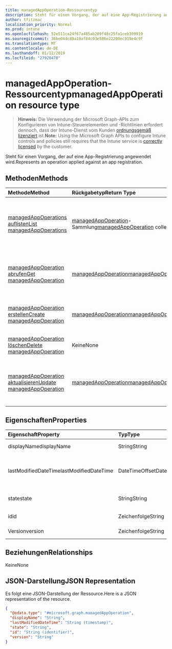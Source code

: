 ```yaml
---
title: managedAppOperation-Ressourcentyp
description: Steht für einen Vorgang, der auf eine App-Registrierung angewendet wird.
author: tfitzmac
localization_priority: Normal
ms.prod: intune
ms.openlocfilehash: 52e511ca24f67a485ab289f48c25fa1ceb309910
ms.sourcegitcommit: 36be044c89a19af84c93e586e22200ec919e4c9f
ms.translationtype: MT
ms.contentlocale: de-DE
ms.lasthandoff: 01/12/2019
ms.locfileid: "27920478"
---
```

# <a name="managedappoperation-resource-type"></a><span data-ttu-id="d7a31-103">managedAppOperation-Ressourcentyp</span><span class="sxs-lookup"><span data-stu-id="d7a31-103">managedAppOperation resource type</span></span>

> <span data-ttu-id="d7a31-104">**Hinweis:** Die Verwendung der Microsoft Graph-APIs zum Konfigurieren von Intune-Steuerelementen und -Richtlinien erfordert dennoch, dass der Intune-Dienst vom Kunden [ordnungsgemäß lizenziert](https://go.microsoft.com/fwlink/?linkid=839381) ist.</span><span class="sxs-lookup"><span data-stu-id="d7a31-104">**Note:** Using the Microsoft Graph APIs to configure Intune controls and policies still requires that the Intune service is [correctly licensed](https://go.microsoft.com/fwlink/?linkid=839381) by the customer.</span></span>

<span data-ttu-id="d7a31-105">Steht für einen Vorgang, der auf eine App-Registrierung angewendet wird.</span><span class="sxs-lookup"><span data-stu-id="d7a31-105">Represents an operation applied against an app registration.</span></span>
## <a name="methods"></a><span data-ttu-id="d7a31-106">Methoden</span><span class="sxs-lookup"><span data-stu-id="d7a31-106">Methods</span></span>
|<span data-ttu-id="d7a31-107">Methode</span><span class="sxs-lookup"><span data-stu-id="d7a31-107">Method</span></span>|<span data-ttu-id="d7a31-108">Rückgabetyp</span><span class="sxs-lookup"><span data-stu-id="d7a31-108">Return Type</span></span>|<span data-ttu-id="d7a31-109">Beschreibung</span><span class="sxs-lookup"><span data-stu-id="d7a31-109">Description</span></span>|
|:---|:---|:---|
|[<span data-ttu-id="d7a31-110">managedAppOperations auflisten</span><span class="sxs-lookup"><span data-stu-id="d7a31-110">List managedAppOperations</span></span>](../api/intune-mam-managedappoperation-list.md)|<span data-ttu-id="d7a31-111">[managedAppOperation](../resources/intune-mam-managedappoperation.md)-Sammlung</span><span class="sxs-lookup"><span data-stu-id="d7a31-111">[managedAppOperation](../resources/intune-mam-managedappoperation.md) collection</span></span>|<span data-ttu-id="d7a31-112">Auflisten von Eigenschaften und Beziehungen der [managedAppOperation](../resources/intune-mam-managedappoperation.md)-Objekte.</span><span class="sxs-lookup"><span data-stu-id="d7a31-112">List properties and relationships of the [managedAppOperation](../resources/intune-mam-managedappoperation.md) objects.</span></span>|
|[<span data-ttu-id="d7a31-113">managedAppOperation abrufen</span><span class="sxs-lookup"><span data-stu-id="d7a31-113">Get managedAppOperation</span></span>](../api/intune-mam-managedappoperation-get.md)|[<span data-ttu-id="d7a31-114">managedAppOperation</span><span class="sxs-lookup"><span data-stu-id="d7a31-114">managedAppOperation</span></span>](../resources/intune-mam-managedappoperation.md)|<span data-ttu-id="d7a31-115">Lesen von Eigenschaften und Beziehungen des [managedAppOperation](../resources/intune-mam-managedappoperation.md)-Objekts.</span><span class="sxs-lookup"><span data-stu-id="d7a31-115">Read properties and relationships of the [managedAppOperation](../resources/intune-mam-managedappoperation.md) object.</span></span>|
|[<span data-ttu-id="d7a31-116">managedAppOperation erstellen</span><span class="sxs-lookup"><span data-stu-id="d7a31-116">Create managedAppOperation</span></span>](../api/intune-mam-managedappoperation-create.md)|[<span data-ttu-id="d7a31-117">managedAppOperation</span><span class="sxs-lookup"><span data-stu-id="d7a31-117">managedAppOperation</span></span>](../resources/intune-mam-managedappoperation.md)|<span data-ttu-id="d7a31-118">Erstellen eines neuen [managedAppOperation](../resources/intune-mam-managedappoperation.md)-Objekts.</span><span class="sxs-lookup"><span data-stu-id="d7a31-118">Create a new [managedAppOperation](../resources/intune-mam-managedappoperation.md) object.</span></span>|
|[<span data-ttu-id="d7a31-119">managedAppOperation löschen</span><span class="sxs-lookup"><span data-stu-id="d7a31-119">Delete managedAppOperation</span></span>](../api/intune-mam-managedappoperation-delete.md)|<span data-ttu-id="d7a31-120">Keine</span><span class="sxs-lookup"><span data-stu-id="d7a31-120">None</span></span>|<span data-ttu-id="d7a31-121">Löscht ein [managedAppOperation](../resources/intune-mam-managedappoperation.md)-Objekt.</span><span class="sxs-lookup"><span data-stu-id="d7a31-121">Deletes a [managedAppOperation](../resources/intune-mam-managedappoperation.md).</span></span>|
|[<span data-ttu-id="d7a31-122">managedAppOperation aktualisieren</span><span class="sxs-lookup"><span data-stu-id="d7a31-122">Update managedAppOperation</span></span>](../api/intune-mam-managedappoperation-update.md)|[<span data-ttu-id="d7a31-123">managedAppOperation</span><span class="sxs-lookup"><span data-stu-id="d7a31-123">managedAppOperation</span></span>](../resources/intune-mam-managedappoperation.md)|<span data-ttu-id="d7a31-124">Aktualisieren der Eigenschaften eines [managedAppOperation](../resources/intune-mam-managedappoperation.md)-Objekts.</span><span class="sxs-lookup"><span data-stu-id="d7a31-124">Update the properties of a [managedAppOperation](../resources/intune-mam-managedappoperation.md) object.</span></span>|

## <a name="properties"></a><span data-ttu-id="d7a31-125">Eigenschaften</span><span class="sxs-lookup"><span data-stu-id="d7a31-125">Properties</span></span>
|<span data-ttu-id="d7a31-126">Eigenschaft</span><span class="sxs-lookup"><span data-stu-id="d7a31-126">Property</span></span>|<span data-ttu-id="d7a31-127">Typ</span><span class="sxs-lookup"><span data-stu-id="d7a31-127">Type</span></span>|<span data-ttu-id="d7a31-128">Beschreibung</span><span class="sxs-lookup"><span data-stu-id="d7a31-128">Description</span></span>|
|:---|:---|:---|
|<span data-ttu-id="d7a31-129">displayName</span><span class="sxs-lookup"><span data-stu-id="d7a31-129">displayName</span></span>|<span data-ttu-id="d7a31-130">String</span><span class="sxs-lookup"><span data-stu-id="d7a31-130">String</span></span>|<span data-ttu-id="d7a31-131">Name des Vorgangs</span><span class="sxs-lookup"><span data-stu-id="d7a31-131">The operation name.</span></span>|
|<span data-ttu-id="d7a31-132">lastModifiedDateTime</span><span class="sxs-lookup"><span data-stu-id="d7a31-132">lastModifiedDateTime</span></span>|<span data-ttu-id="d7a31-133">DateTimeOffset</span><span class="sxs-lookup"><span data-stu-id="d7a31-133">DateTimeOffset</span></span>|<span data-ttu-id="d7a31-134">Datum und Uhrzeit der letzten Änderung des App-Vorgangs</span><span class="sxs-lookup"><span data-stu-id="d7a31-134">The last time the app operation was modified.</span></span>|
|<span data-ttu-id="d7a31-135">state</span><span class="sxs-lookup"><span data-stu-id="d7a31-135">state</span></span>|<span data-ttu-id="d7a31-136">String</span><span class="sxs-lookup"><span data-stu-id="d7a31-136">String</span></span>|<span data-ttu-id="d7a31-137">Aktueller Status des Vorgangs</span><span class="sxs-lookup"><span data-stu-id="d7a31-137">The current state of the operation</span></span>|
|<span data-ttu-id="d7a31-138">id</span><span class="sxs-lookup"><span data-stu-id="d7a31-138">id</span></span>|<span data-ttu-id="d7a31-139">Zeichenfolge</span><span class="sxs-lookup"><span data-stu-id="d7a31-139">String</span></span>|<span data-ttu-id="d7a31-140">Schlüssel der Entität</span><span class="sxs-lookup"><span data-stu-id="d7a31-140">Key of the entity.</span></span>|
|<span data-ttu-id="d7a31-141">Version</span><span class="sxs-lookup"><span data-stu-id="d7a31-141">version</span></span>|<span data-ttu-id="d7a31-142">Zeichenfolge</span><span class="sxs-lookup"><span data-stu-id="d7a31-142">String</span></span>|<span data-ttu-id="d7a31-143">Version der Entität</span><span class="sxs-lookup"><span data-stu-id="d7a31-143">Version of the entity.</span></span>|

## <a name="relationships"></a><span data-ttu-id="d7a31-144">Beziehungen</span><span class="sxs-lookup"><span data-stu-id="d7a31-144">Relationships</span></span>
<span data-ttu-id="d7a31-145">Keine</span><span class="sxs-lookup"><span data-stu-id="d7a31-145">None</span></span>
## <a name="json-representation"></a><span data-ttu-id="d7a31-146">JSON-Darstellung</span><span class="sxs-lookup"><span data-stu-id="d7a31-146">JSON Representation</span></span>
<span data-ttu-id="d7a31-147">Es folgt eine JSON-Darstellung der Ressource.</span><span class="sxs-lookup"><span data-stu-id="d7a31-147">Here is a JSON representation of the resource.</span></span>
<!-- {
  "blockType": "resource",
  "keyProperty": "id",
  "@odata.type": "microsoft.graph.managedAppOperation"
}
-->
``` json
{
  "@odata.type": "#microsoft.graph.managedAppOperation",
  "displayName": "String",
  "lastModifiedDateTime": "String (timestamp)",
  "state": "String",
  "id": "String (identifier)",
  "version": "String"
}
```



